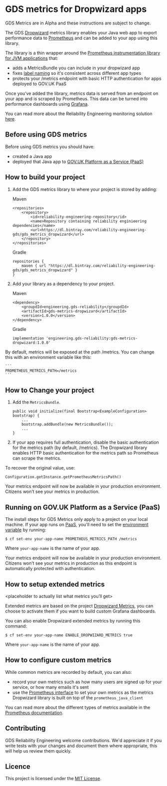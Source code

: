 # GDS metrics for Dropwizard apps

GDS Metrics are in Alpha and these instructions are subject to change.

The GDS [Dropwizard][] metrics library enables your Java web app to export performance data to [Prometheus][] and can be added to your app using this library. 

The library is a thin wrapper around the [Prometheus instrumentation library for JVM applications][] that:

* adds a MetricsBundle you can include in your dropwizard app
* fixes [label naming][] so it's consistent across different app types
* protects your /metrics endpoint with basic HTTP authentication for apps deployed to GOV.UK PaaS 

Once you’ve added the library, metrics data is served from an endpoint on your app and is scraped by Prometheus. This data can be turned into performance dashboards using [Grafana][].

You can read more about the Reliability Engineering monitoring solution [here][].

## Before using GDS metrics

Before using GDS metrics you should have:

* created a Java app
* deployed that Java app to [GOV.UK Platform as a Service (PaaS)][]

## How to build your project

1. Add the GDS metrics library to where your project is stored by adding:

    Maven
    ```
    <repositories>
        <repository>
            <id>reliability-engineering-repository</id>
            <name>Repository containing reliability enginieering dependencies</name>
            <url>https://dl.bintray.com/reliability-engineering-gds/gds_metrics_dropwizard</url>
        </repository>
    </repositories>
    ```

    Gradle
    ```
    repositories {
        maven { url "https://dl.bintray.com/reliability-engineering-gds/gds_metrics_dropwizard" }
    }
    ```

2. Add your library as a dependency to your project.

    Maven
    ```
    <dependency>
        <groupdId>engineering.gds-reliability</groupdId>
        <artifactId>gds-metrics-dropwizard</artifactId>
        <version>1.0.0</version>
    </dependency>
    ```

    Gradle
    ```
    implementation 'engineering.gds-reliability:gds-metrics-dropwizard:1.0.0'
    ```

By default, metrics will be exposed at the path /metrics. You can change this with an environment variable like this:

    ```
    PROMETHEUS_METRICS_PATH=/metrics
    ```

## How to Change your project

1. Add the `MetricsBundle`.
    ```
    public void initialize(final Bootstrap<ExampleConfiguration> bootstrap) {
        ...
        bootstrap.addBundle(new MetricsBundle());
        ...
    }
    ```

2. If your app requires full authentication, disable the basic authentication for the metrics path (by default, /metrics). The Dropwizard library enables HTTP basic authentication for the metrics path so Prometheus can scrape the metrics.

To recover the original value, use:

`Configuration.getInstance.getPrometheusMetricsPath()`

Your metrics endpoint will now be available in your production environment. Citizens won’t see your metrics in production.

## Running on GOV.UK Platform as a Service (PaaS)

The install steps for GDS Metrics only apply to a project on your local machine. If your app runs on [PaaS][], you'll need to set the [environment variable][] by running:

```
$ cf set-env your-app-name PROMETHEUS_METRICS_PATH /metrics
```

Where `your-app-name` is the name of your app.

Your metrics endpoint will now be available in your production environment. Citizens won’t see your metrics in production as this endpoint is automatically protected with authentication.

## How to setup extended metrics

<placeholder to actually list what metrics you’ll get>

Extended metrics are based on the project [Dropwizard Metrics][], you can choose to activate them if you want to build custom Grafana dashboards.

You can also enable Dropwizard extended metrics by running this command:

```
$ cf set-env your-app-name ENABLE_DROPWIZARD_METRICS true
```

Where `your-app-name` is the name of your app.

## How to configure custom metrics

While common metrics are recorded by default, you can also:

* record your own metrics such as how many users are signed up for your service, or how many emails it's sent
* use the [Prometheus interface][] to set your own metrics as the metrics Dropwizard library is built on top of the `prometheus_java_client`

You can read more about the different types of metrics available in the [Prometheus documentation][].

## Contributing

GDS Reliability Engineering welcome contributions. We'd appreciate it if you write tests with your changes and document them where appropriate, this will help us review them quickly.

## Licence

This project is licensed under the [MIT License][].



[Dropwizard]: http://www.dropwizard.io/
[Prometheus]: https://prometheus.io/
[Grafana]: https://grafana.com/
[here]: https://reliability-engineering.cloudapps.digital/#reliability-engineering
[GOV.UK Platform as a Service (PaaS)]: https://www.cloud.service.gov.uk/
[Gradle]: https://gradle.org/
[Maven]: https://maven.apache.org/
[PaaS]: https://www.cloud.service.gov.uk/
[environment variable]: https://docs.cloud.service.gov.uk/#environment-variables
[Dropwizard Metrics]: http://metrics.dropwizard.io/
[Prometheus interface]: https://github.com/prometheus/client_java#instrumenting
[Prometheus documentation]: https://prometheus.io/docs/concepts/metric_types/
[MIT License]: https://github.com/alphagov/gds_metrics_dropwizard/blob/master/LICENSE
[Prometheus instrumentation library for JVM applications]: https://github.com/prometheus/client_java
[label naming]: https://prometheus.io/docs/practices/naming/#labels
